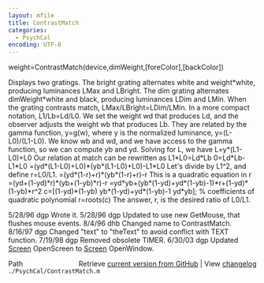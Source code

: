 ```yaml
---
layout: mfile
title: ContrastMatch
categories:
  - PsychCal
encoding: UTF-8
---
```


 weight=ContrastMatch\(device,dimWeight,\[foreColor\],\[backColor\]\)

 Displays two gratings. The bright grating alternates white and weight\*white,
 producing luminances LMax and LBright.
 The dim grating alternates dimWeight\*white and black, producing luminances
 LDim and LMin.
 When the grating contrasts match, LMax/LBright=LDim/LMin.
 In a more compact notation, L1/Lb=Ld/L0. We set the weight wd that produces
 Ld, and the observer adjusts the weight wb that produces Lb. They are related
 by the gamma function, y=g\(w\), where y is the normalized luminance,
 y=\(L-L0\)/\(L1-L0\). We know wb and wd, and we have access to the gamma function,
 so we can compute yb and yd. Solving for L, we have
    L=y\*\(L1-L0\)+L0
 Our relation at match can be rewritten as
    L1\*L0=Ld\*Lb
    0=Ld\*Lb-L1\*L0
    =\(yd\*\(L1-L0\)+L0\)\*\(yb\*\(L1-L0\)+L0\)-L1\*L0
    Let's divide by L1^2, and define r=L0/L1.
    =\(yd\*\(1-r\)+r\)\*\(yb\*\(1-r\)+r\)-r
    This is a quadratic equation in r
    =\(yd+\(1-yd\)\*r\)\*\(yb+\(1-yb\)\*r\)-r
    =yd\*yb+\(yb\*\(1-yd\)+yd\*\(1-yb\)-1\)\*r+\(1-yd\)\*\(1-yb\)\*r^2
    c=\[\(1-yd\)\*\(1-yb\) yb\*\(1-yd\)+yd\*\(1-yb\)-1 yd\*yb\]; % coefficients of quadratic polynomial
    r=roots\(c\)
 The answer, r, is the desired ratio of L0/L1.

 5/28/96 dgp  Wrote it.
 5/28/96 dgp  Updated to use new GetMouse, that flushes mouse events.
 8/4/96  dhb  Changed name to ContrastMatch.
 8/16/97 dgp  Changed "text" to "theText" to avoid conflict with TEXT function.
 7/19/98 dgp  Removed obsolete TIMER.
 6/30/03 dgp Updated [Screen](/docs/Screen) OpenScreen to [Screen](/docs/Screen) OpenWindow.


<div class="code_header" style="text-align:right;">
  <span style="float:left;">Path&nbsp;&nbsp;</span> <span class="counter">Retrieve <a href=
  "https://raw.github.com/Psychtoolbox-3/Psychtoolbox-3/beta/./PsychCal/ContrastMatch.m">current version from GitHub</a> | View <a href=
  "https://github.com/Psychtoolbox-3/Psychtoolbox-3/commits/beta/./PsychCal/ContrastMatch.m">changelog</a></span>
</div>
<div class="code">
  <code>./PsychCal/ContrastMatch.m</code>
</div>
